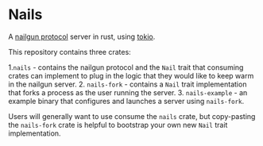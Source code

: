 # Nails

A [nailgun protocol](http://martiansoftware.com/nailgun/protocol.html) server in rust, using [tokio](https://tokio.rs/).

This repository contains three crates:

1.`nails` - contains the nailgun protocol and the `Nail` trait that consuming crates can implement to plug in the logic that they would like to keep warm in the nailgun server.
2. `nails-fork` - contains a `Nail` trait implementation that forks a process as the user running the server.
3. `nails-example` - an example binary that configures and launches a server using `nails-fork`.

Users will generally want to use consume the `nails` crate, but copy-pasting the `nails-fork` crate is helpful to bootstrap your own new `Nail` trait implementation.
